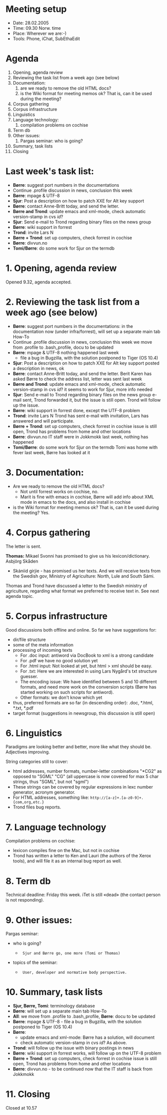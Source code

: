 # Meeting setup

* Date: 28.02.2005
* Time: 09.30 Norw. time
* Place: Wherever we are:-)
* Tools: Phone, iChat, SubEthaEdit

#  Agenda

1. Opening, agenda review
1. Reviewing the task list from a week ago (see below)
1. Documentation:
    1. are we ready to remove the old HTML docs?
    1. is the Wiki format for meeting memos ok?
    That is, can it be used during the meeting?
1. Corpus gathering
1. Corpus infrastructure
1. Linguistics
1. Language technology:
    1. compilation problems on cochise
1. Term db
1. Other issues:
    1. Pargas seminar: who is going?
1. Summary, task lists
1. Closing

# Last week's task list:

* **Børre**: suggest port numbers in the documentations
* Continue .profile discussion in news, conclusion this week
* **Børre**: mpage & UTF-8
* **Sjur**: Post a description on how to patch XXE for Alt key support
* **Børre**: contact Anne-Britt today, and send the letter.
* **Børre and Trond**: update emacs and xml-mode, check automatic version-stamp
  in cvs $id$?
* **Sjur**: Send e-mail to Trond regarding binary files on the news group
* **Børre**: wiki support in forrest
* **Trond**: invite Lars N
* **Børre + Trond**: set up computers, check forrest in cochise
* **Børre**: divvun.no
* **Tomi/Børre**: do some work for Sjur on the termdb

# 1. Opening, agenda review
Opened 9.32, agenda accepted.

# 2. Reviewing the task list from a week ago (see below)
* **Børre**: suggest port numbers in the documentations:
    in the documentation now (under infra/forrest), will set up
    a separate main tab How-To
* Continue .profile discussion in news, conclusion this week
    we move from .profile to .bash_profile, docu to be updated
* **Børre**: mpage & UTF-8
    nothing happened last week
    - file a bug in Bugzilla, with the solution postponed to Tiger (OS 10.4)
* **Sjur**: Post a description on how to patch XXE for Alt key support
    posted a description in news, ok
* **Børre**: contact Anne-Britt today, and send the letter.
    Berit Karen has asked Børre to check the address list, letter
    was sent last week
* **Børre and Trond**: update emacs and xml-mode, check automatic version-stamp
  in cvs $id$?
    it seems to work for Sjur, more info needed
* **Sjur**: Send e-mail to Trond regarding binary files on the news group
    e-mail sent, Trond forwarded it, but the issue is still open.
    Trond will follow up the issue.
* **Børre**: wiki support in forrest
    done, except the UTF-8 problem
* **Trond**: invite Lars N
    Trond has sent e-mail with invitation, Lars has answered and will participate.
* **Børre + Trond**: set up computers, check forrest in cochise
    issue is still open, Trond has problems from home and other locations
* **Børre**: divvun.no
    IT staff were in Jokkmokk last week, nothing has happened
* **Tomi/Børre**: do some work for Sjur on the termdb
    Tomi was home with fever last week, Børre has looked at it

# 3. Documentation:
* Are we ready to remove the old HTML docs?
    -   Not until forrest works on cochise, no.
    -   Marit is fine with emacs in cochise, Børre will add info about XML
     mode in emacs to the docs, and also install in cochise
* is the Wiki format for meeting memos ok?
  That is, can it be used during the meeting? Yes.

# 4. Corpus gathering
The letter is sent.

**Thomas:** Mikael Svonni has promised to give us his lexicon/dictionary. Asbjörg Skåden
- Skániid girjie - has promised us her texts. And we will receive texts from
the Swedish gov, Ministry of Agriculture: North, Lule and South Sámi.

Thomas and Trond have discussed a letter to the Swedish ministry of agriculture,
regarding what format we preferred to receive text in. See next agenda topic.

# 5. Corpus infrastructure
Good discussions both offline and online. So far we have suggestions for:
* dir/file structure
* some of the meta information
* processing of incoming texts
    -    For .doc input: antiword via DocBook to xml is a strong candidate
    -    For .pdf we have no good solution yet
    -    For .html input: Not looked at yet, but html > xml should be easy.
    -    For .txt: Here we are interested in using Lars Nygård's txt structure guesser.
    -    The encoding issue: We have identified between 5 and 10 different formats,
      and need more work on the conversion scripts (Børre has started working on
      such scripts for antiword).
    -    Other formats: we don't know which yet
* thus, preferred formats are so far (in descending order): .doc, *.html, *.txt, *.pdf
* target format (suggestions in newsgroup, this discussion is still open)

# 6. Linguistics
Paradigms are looking better and better, more like what they should be.
Adjectives improving.

String categories still to cover:
* html addresses, number formats, number-letter combinations "*CG2" as opposed
  to "SGML" "CG" (all uppercase is now covered for max 5 char strings, thus
  "SGML", but not "sgml")
* These strings can be covered by regular expressions in lexc number generator,
  acronym generator.
* For HTML addresses, something like: ``` http://[a-z]+.[a-z0-9]+.{com,org,etc.} ```
* Trond files bug reports.

# 7. Language technology
Compilation problems on cochise:
*    lexicon compiles fine on the Mac, but not in cochise
*    Trond has written a letter to Ken and Lauri (the authors of the Xerox tools),
     and will file it as an internal bug report as well.

# 8. Term db
Technical deadline: Friday this week.
iTet is still «dead» (the contact person is not responding).

# 9. Other issues:
Pargas seminar:
*   who is going?
    -      Sjur and Børre go, one more (Tomi or Thomas)
*  topics of the seminar:
    -      User, developer and normative body perspective.

# 10. Summary, task lists

* **Sjur, Børre, Tomi**: terminology database
* **Børre**: will set up a separate main tab How-To
* **All**: we move from .profile to .bash_profile, **Børre**: docu to be updated
* **Børre**: mpage & UTF-8 - file a bug in Bugzilla, with the solution postponed
    to Tiger (OS 10.4)
* **Børre**:
    -  update emacs and xml-mode: Børre has a solution, will document
    -  check automatic version-stamp in cvs $id$? As above.
* **Trond**: will follow up the issue with binary postings in news
* **Børre**: wiki support in forrest works, will follow up on the UTF-8 problem
* **Børre + Trond**: set up computers, check forrest in cochise
    issue is still open, Trond has problems from home and other locations
* **Børre**: divvun.no -
    to be continued now that the IT staff is back from Jokkmokk

# 11. Closing

Closed at 10.57
